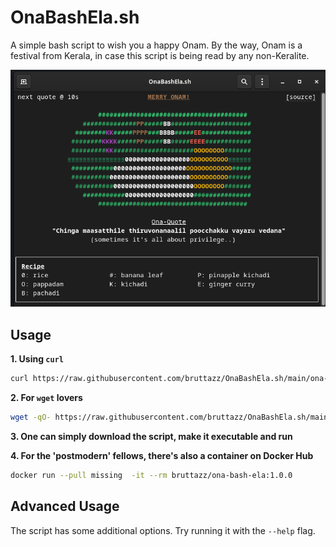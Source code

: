 # OnaBashEla.sh

A simple bash script to wish you a happy Onam. By the way, Onam is a festival from Kerala, in case this script is being read by any non-Keralite.

![sc](./screenshot.png)


## Usage

**1. Using `curl`**
```sh
curl https://raw.githubusercontent.com/bruttazz/OnaBashEla.sh/main/ona-bash-ela.sh | bash
```

**2. For `wget` lovers**
```sh
wget -qO- https://raw.githubusercontent.com/bruttazz/OnaBashEla.sh/main/ona-bash-ela.sh | bash
```
**3. One can simply download the script, make it executable and run**


**4. For the 'postmodern' fellows, there's also a container on Docker Hub**
```sh
docker run --pull missing  -it --rm bruttazz/ona-bash-ela:1.0.0
```


## Advanced Usage
The script has some additional options. Try running it with the `--help` flag.
